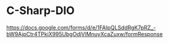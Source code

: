 # C-Sharp-DIO

https://docs.google.com/forms/d/e/1FAIpQLSddRgK7pRZ_-bW9AjpCtr4TPkiX995UbgOdjVlMnuyXcaZuxw/formResponse
